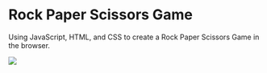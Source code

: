 # Rock Paper Scissors Game
Using JavaScript, HTML, and CSS to create a Rock Paper Scissors Game in the browser.

![](https://i.ibb.co/JKv2H0T/Screen-Shot-2019-02-16-at-19-38-06.png)
